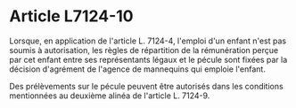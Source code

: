 # Article L7124-10

Lorsque, en application de l'article L. 7124-4, l'emploi d'un enfant n'est pas soumis à autorisation, les règles de répartition de la rémunération perçue par cet enfant entre ses représentants légaux et le pécule sont fixées par la décision d'agrément de l'agence de mannequins qui emploie l'enfant.

Des prélèvements sur le pécule peuvent être autorisés dans les conditions mentionnées au deuxième alinéa de l'article L. 7124-9.